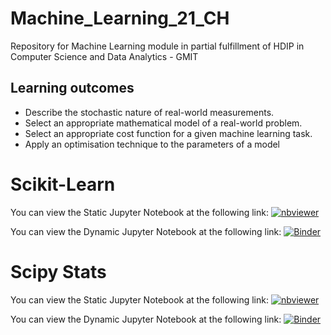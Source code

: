# Machine_Learning_21_CH
Repository for Machine Learning module in partial fulfillment of HDIP in Computer Science and Data Analytics - GMIT


## Learning outcomes
* Describe the stochastic nature of real-world measurements.
* Select an appropriate mathematical model of a real-world problem.
* Select an appropriate cost function for a given machine learning task.
* Apply an optimisation technique to the parameters of a model


# Scikit-Learn
You can view the Static Jupyter Notebook at the following link: [![nbviewer](https://raw.githubusercontent.com/jupyter/design/master/logos/Badges/nbviewer_badge.svg)](https://nbviewer.org/github/colmhiggs11/Machine_Learning_21_CH/blob/main/Scikit-Learn.ipynb)

You can view the Dynamic Jupyter Notebook at the following link:
[![Binder](https://mybinder.org/badge_logo.svg)]([![Binder](https://mybinder.org/badge_logo.svg)](https://mybinder.org/v2/gh/colmhiggs11/Machine_Learning_21_CH/HEAD))


# Scipy Stats

You can view the Static Jupyter Notebook at the following link: [![nbviewer](https://raw.githubusercontent.com/jupyter/design/master/logos/Badges/nbviewer_badge.svg)](https://nbviewer.jupyter.org/github/colmhiggs11/Machine_Learning_21_CH/blob/main/Scipy_Stats.ipynb)

You can view the Dynamic Jupyter Notebook at the following link:
[![Binder](https://mybinder.org/badge_logo.svg)]([![Binder](https://mybinder.org/badge_logo.svg)](https://mybinder.org/v2/gh/colmhiggs11/Machine_Learning_21_CH/HEAD))
